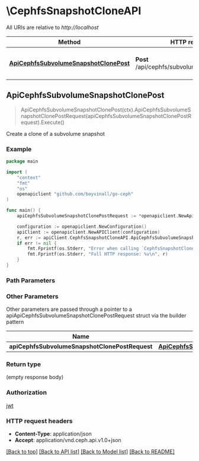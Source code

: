 # \CephfsSnapshotCloneAPI

All URIs are relative to *http://localhost*

Method | HTTP request | Description
------------- | ------------- | -------------
[**ApiCephfsSubvolumeSnapshotClonePost**](CephfsSnapshotCloneAPI.md#ApiCephfsSubvolumeSnapshotClonePost) | **Post** /api/cephfs/subvolume/snapshot/clone | Create a clone of a subvolume snapshot



## ApiCephfsSubvolumeSnapshotClonePost

> ApiCephfsSubvolumeSnapshotClonePost(ctx).ApiCephfsSubvolumeSnapshotClonePostRequest(apiCephfsSubvolumeSnapshotClonePostRequest).Execute()

Create a clone of a subvolume snapshot

### Example

```go
package main

import (
	"context"
	"fmt"
	"os"
	openapiclient "github.com/boyvinall/go-ceph"
)

func main() {
	apiCephfsSubvolumeSnapshotClonePostRequest := *openapiclient.NewApiCephfsSubvolumeSnapshotClonePostRequest("CloneName_example", "SnapName_example", "SubvolName_example", "VolName_example") // ApiCephfsSubvolumeSnapshotClonePostRequest |  (optional)

	configuration := openapiclient.NewConfiguration()
	apiClient := openapiclient.NewAPIClient(configuration)
	r, err := apiClient.CephfsSnapshotCloneAPI.ApiCephfsSubvolumeSnapshotClonePost(context.Background()).ApiCephfsSubvolumeSnapshotClonePostRequest(apiCephfsSubvolumeSnapshotClonePostRequest).Execute()
	if err != nil {
		fmt.Fprintf(os.Stderr, "Error when calling `CephfsSnapshotCloneAPI.ApiCephfsSubvolumeSnapshotClonePost``: %v\n", err)
		fmt.Fprintf(os.Stderr, "Full HTTP response: %v\n", r)
	}
}
```

### Path Parameters



### Other Parameters

Other parameters are passed through a pointer to a apiApiCephfsSubvolumeSnapshotClonePostRequest struct via the builder pattern


Name | Type | Description  | Notes
------------- | ------------- | ------------- | -------------
 **apiCephfsSubvolumeSnapshotClonePostRequest** | [**ApiCephfsSubvolumeSnapshotClonePostRequest**](ApiCephfsSubvolumeSnapshotClonePostRequest.md) |  | 

### Return type

 (empty response body)

### Authorization

[jwt](../README.md#jwt)

### HTTP request headers

- **Content-Type**: application/json
- **Accept**: application/vnd.ceph.api.v1.0+json

[[Back to top]](#) [[Back to API list]](../README.md#documentation-for-api-endpoints)
[[Back to Model list]](../README.md#documentation-for-models)
[[Back to README]](../README.md)

